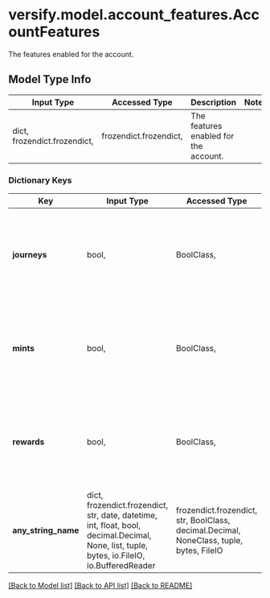 # versify.model.account_features.AccountFeatures

The features enabled for the account.

## Model Type Info
Input Type | Accessed Type | Description | Notes
------------ | ------------- | ------------- | -------------
dict, frozendict.frozendict,  | frozendict.frozendict,  | The features enabled for the account. | 

### Dictionary Keys
Key | Input Type | Accessed Type | Description | Notes
------------ | ------------- | ------------- | ------------- | -------------
**journeys** | bool,  | BoolClass,  | Whether journeys are enabled | [optional] if omitted the server will use the default value of True
**mints** | bool,  | BoolClass,  | Whether mints are enabled | [optional] if omitted the server will use the default value of True
**rewards** | bool,  | BoolClass,  | Whether rewards are enabled | [optional] if omitted the server will use the default value of True
**any_string_name** | dict, frozendict.frozendict, str, date, datetime, int, float, bool, decimal.Decimal, None, list, tuple, bytes, io.FileIO, io.BufferedReader | frozendict.frozendict, str, BoolClass, decimal.Decimal, NoneClass, tuple, bytes, FileIO | any string name can be used but the value must be the correct type | [optional]

[[Back to Model list]](../../README.md#documentation-for-models) [[Back to API list]](../../README.md#documentation-for-api-endpoints) [[Back to README]](../../README.md)

